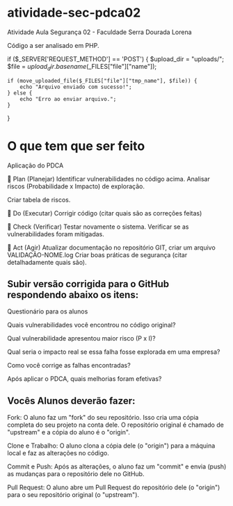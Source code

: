 # atividade-sec-pdca02
Atividade Aula Segurança 02 - Faculdade Serra Dourada Lorena

Código a ser analisado em PHP.



if ($_SERVER['REQUEST_METHOD'] == 'POST') {
    $upload_dir = "uploads/";
    $file = $upload_dir . basename($_FILES["file"]["name"]);

    if (move_uploaded_file($_FILES["file"]["tmp_name"], $file)) {
        echo "Arquivo enviado com sucesso!";
    } else {
        echo "Erro ao enviar arquivo.";
    }
}



# O que tem que ser feito
Aplicação do PDCA

🔹 Plan (Planejar)
Identificar vulnerabilidades no código acima.
Analisar riscos (Probabilidade x Impacto) de exploração.

Criar tabela de riscos.

🔹 Do (Executar)
Corrigir código (citar quais são as correções feitas)

🔹 Check (Verificar)
Testar novamente o sistema.
Verificar se as vulnerabilidades foram mitigadas.

🔹 Act (Agir)
Atualizar documentação no repositório GIT, criar um arquivo VALIDAÇÃO-NOME.log
Criar boas práticas de segurança (citar detalhadamente quais são).


## Subir versão corrigida para o GitHub respondendo abaixo os itens:

Questionário para os alunos

Quais vulnerabilidades você encontrou no código original?

Qual vulnerabilidade apresentou maior risco (P x I)?

Qual seria o impacto real se essa falha fosse explorada em uma empresa?

Como você corrige as falhas encontradas?

Após aplicar o PDCA, quais melhorias foram efetivas?

## Vocês Alunos deverão fazer:
Fork: O aluno faz um "fork" do seu repositório. Isso cria uma cópia completa do seu projeto na conta dele. O repositório original é chamado de "upstream" e a cópia do aluno é o "origin".

Clone e Trabalho: O aluno clona a cópia dele (o "origin") para a máquina local e faz as alterações no código.

Commit e Push: Após as alterações, o aluno faz um "commit" e envia (push) as mudanças para o repositório dele no GitHub.

Pull Request: O aluno abre um Pull Request do repositório dele (o "origin") para o seu repositório original (o "upstream").
